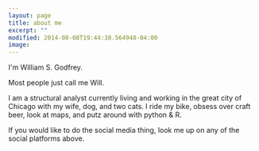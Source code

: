 ```yaml
---
layout: page
title: about me
excerpt: ""
modified: 2014-08-08T19:44:38.564948-04:00
image:
---
```


I'm William S. Godfrey.

Most people just call me Will.

I am a structural analyst currently living and working in the great city of Chicago with my wife, dog, and two cats. I ride my bike, obsess over craft beer, look at maps, and putz around with python &amp; R.

If you would like to do the social media thing, look me up on any of the social platforms above.